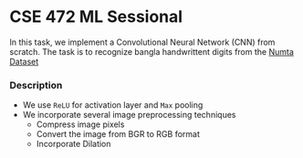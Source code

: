 # CSE 472 ML Sessional

In this task, we implement a Convolutional Neural Network (CNN) from scratch. The task is to recognize bangla handwrittent digits from the [Numta Dataset](https://www.kaggle.com/datasets/BengaliAI/numta)

### Description
 - We use `ReLU` for activation layer and `Max` pooling
 - We incorporate several image preprocessing techniques
   - Compress image pixels
   - Convert the image from BGR to RGB format
   - Incorporate Dilation
